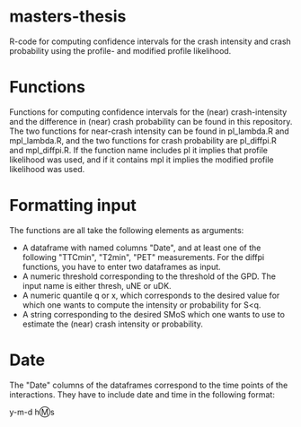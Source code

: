 # masters-thesis
R-code for computing confidence intervals for the crash intensity and crash probability using the profile- and modified profile likelihood.

# Functions
Functions for computing confidence intervals for the (near) crash-intensity and the difference in (near) crash probability can be found in this repository. The two functions for near-crash intensity can be found in pl_lambda.R and mpl_lambda.R, and the two functions for crash probability are pl_diffpi.R and mpl_diffpi.R. If the function name includes pl it implies that profile likelihood was used, and if it contains mpl it implies the modified profile likelihood was used.

# Formatting input 
The functions are all take the following elements as arguments:

  - A dataframe with named columns "Date", and at least one of the following "TTCmin", "T2min", "PET" measurements. For the diffpi functions, you have to enter two dataframes as input.
  - A numeric threshold corresponding to the threshold of the GPD. The input name is either thresh, uNE or uDK. 
  - A numeric quantile q or x, which corresponds to the desired value for which one wants to compute the intensity or probability for S<q.
  - A string corresponding to the desired SMoS which one wants to use to estimate the (near) crash intensity or probability. 

# Date
The "Date" columns of the dataframes correspond to the time points of the interactions. They have to include date and time in the following format:

y-m-d h:m:s


